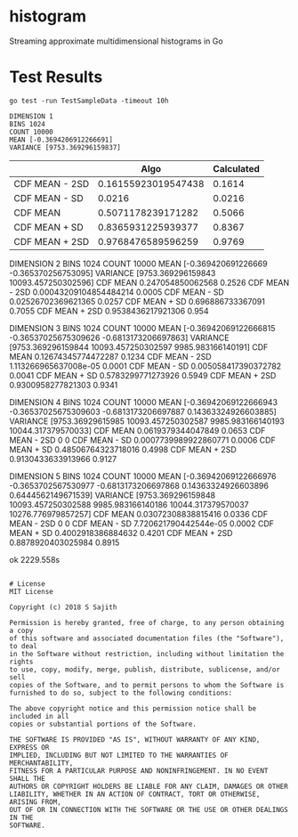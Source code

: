 # histogram
Streaming approximate multidimensional histograms in Go

# Test Results
```
go test -run TestSampleData -timeout 10h
```

```
DIMENSION 1
BINS 1024
COUNT 10000
MEAN [-0.3694206912266691]
VARIANCE [9753.369296159837]
```
|                | Algo                | Calculated |
|----------------|---------------------|------------|
| CDF MEAN - 2SD | 0.16155923019547438 | 0.1614     |
| CDF MEAN - SD  | 0.0216              | 0.0216     |
| CDF MEAN       | 0.5071178239171282  | 0.5066     |
| CDF MEAN + SD  | 0.8365931225939377  | 0.8367     |
| CDF MEAN + 2SD | 0.9768476589596259  | 0.9769     |

DIMENSION 2
BINS 1024
COUNT 10000
MEAN [-0.369420691226669 -0.365370256753095]
VARIANCE [9753.369296159843 10093.457250302596]
CDF MEAN 0.247054850062568 0.2526
CDF MEAN - 2SD 0.00043209104854484214 0.0005
CDF MEAN - SD 0.02526702369621365 0.0257
CDF MEAN + SD 0.696886733367091 0.7055
CDF MEAN + 2SD 0.9538436217921306 0.954

DIMENSION 3
BINS 1024
COUNT 10000
MEAN [-0.36942069122666815 -0.36537025675309626 -0.6813173206697863]
VARIANCE [9753.369296159844 10093.457250302597 9985.983166140191]
CDF MEAN 0.12674345774472287 0.1234
CDF MEAN - 2SD 1.113266965637008e-05 0.0001
CDF MEAN - SD 0.005058417390372782 0.0041
CDF MEAN + SD 0.5783299771273926 0.5949
CDF MEAN + 2SD 0.9300958277821303 0.9341

DIMENSION 4
BINS 1024
COUNT 10000
MEAN [-0.36942069122666943 -0.36537025675309603 -0.6813173206697887 0.14363324926603885]
VARIANCE [9753.36929615985 10093.457250302587 9985.983166140193 10044.317379570033]
CDF MEAN 0.0619379344047849 0.0653
CDF MEAN - 2SD 0 0
CDF MEAN - SD 0.0007739989922860771 0.0006
CDF MEAN + SD 0.48506764323718016 0.4998
CDF MEAN + 2SD 0.9130433633913966 0.9127

DIMENSION 5
BINS 1024
COUNT 10000
MEAN [-0.36942069122666976 -0.3653702567530977 -0.6813173206697868 0.14363324926603896 0.6444562149671539]
VARIANCE [9753.369296159848 10093.457250302588 9985.983166140186 10044.317379570037 10276.776979857257]
CDF MEAN 0.03072308838815416 0.0336
CDF MEAN - 2SD 0 0
CDF MEAN - SD 7.720621790442544e-05 0.0002
CDF MEAN + SD 0.4002918386884632 0.4201
CDF MEAN + 2SD 0.8878920403025984 0.8915


ok 2229.558s


```

# License
MIT License

Copyright (c) 2018 S Sajith

Permission is hereby granted, free of charge, to any person obtaining a copy
of this software and associated documentation files (the "Software"), to deal
in the Software without restriction, including without limitation the rights
to use, copy, modify, merge, publish, distribute, sublicense, and/or sell
copies of the Software, and to permit persons to whom the Software is
furnished to do so, subject to the following conditions:

The above copyright notice and this permission notice shall be included in all
copies or substantial portions of the Software.

THE SOFTWARE IS PROVIDED "AS IS", WITHOUT WARRANTY OF ANY KIND, EXPRESS OR
IMPLIED, INCLUDING BUT NOT LIMITED TO THE WARRANTIES OF MERCHANTABILITY,
FITNESS FOR A PARTICULAR PURPOSE AND NONINFRINGEMENT. IN NO EVENT SHALL THE
AUTHORS OR COPYRIGHT HOLDERS BE LIABLE FOR ANY CLAIM, DAMAGES OR OTHER
LIABILITY, WHETHER IN AN ACTION OF CONTRACT, TORT OR OTHERWISE, ARISING FROM,
OUT OF OR IN CONNECTION WITH THE SOFTWARE OR THE USE OR OTHER DEALINGS IN THE
SOFTWARE.
